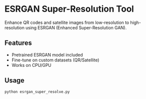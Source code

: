# ESRGAN Super-Resolution Tool

Enhance QR codes and satellite images from low-resolution to high-resolution using ESRGAN (Enhanced Super-Resolution GAN).

## Features
- Pretrained ESRGAN model included
- Fine-tune on custom datasets (QR/Satellite)
- Works on CPU/GPU

## Usage
```bash
python esrgan_super_resolve.py
